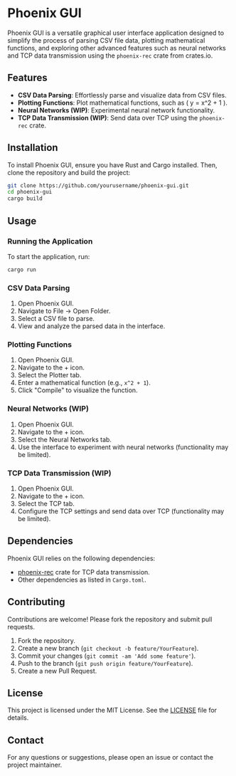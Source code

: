 # Phoenix GUI

Phoenix GUI is a versatile graphical user interface application designed to simplify the process of parsing CSV file data, plotting mathematical functions, and exploring other advanced features such as neural networks and TCP data transmission using the `phoenix-rec` crate from crates.io.

## Features

- **CSV Data Parsing**: Effortlessly parse and visualize data from CSV files.
- **Plotting Functions**: Plot mathematical functions, such as \( y = x^2 + 1 \).
- **Neural Networks (WIP)**: Experimental neural network functionality.
- **TCP Data Transmission (WIP)**: Send data over TCP using the `phoenix-rec` crate.

## Installation

To install Phoenix GUI, ensure you have Rust and Cargo installed. Then, clone the repository and build the project:

```sh
git clone https://github.com/yourusername/phoenix-gui.git
cd phoenix-gui
cargo build
```

## Usage

### Running the Application

To start the application, run:

```sh
cargo run
```

### CSV Data Parsing

1. Open Phoenix GUI.
2. Navigate to File -> Open Folder.
3. Select a CSV file to parse.
4. View and analyze the parsed data in the interface.

### Plotting Functions

1. Open Phoenix GUI.
2. Navigate to the + icon.
3. Select the Plotter tab.
4. Enter a mathematical function (e.g., `x^2 + 1`).
5. Click "Compile" to visualize the function.

### Neural Networks (WIP)

1. Open Phoenix GUI.
2. Navigate to the + icon.
3. Select the Neural Networks tab.
4. Use the interface to experiment with neural networks (functionality may be limited).

### TCP Data Transmission (WIP)

1. Open Phoenix GUI.
2. Navigate to the + icon.
3. Select the TCP tab.
4. Configure the TCP settings and send data over TCP (functionality may be limited).

## Dependencies

Phoenix GUI relies on the following dependencies:

- [phoenix-rec](https://crates.io/crates/phoenix-rec) crate for TCP data transmission.
- Other dependencies as listed in `Cargo.toml`.

## Contributing

Contributions are welcome! Please fork the repository and submit pull requests.

1. Fork the repository.
2. Create a new branch (`git checkout -b feature/YourFeature`).
3. Commit your changes (`git commit -am 'Add some feature'`).
4. Push to the branch (`git push origin feature/YourFeature`).
5. Create a new Pull Request.

## License

This project is licensed under the MIT License. See the [LICENSE](LICENSE) file for details.

## Contact

For any questions or suggestions, please open an issue or contact the project maintainer.